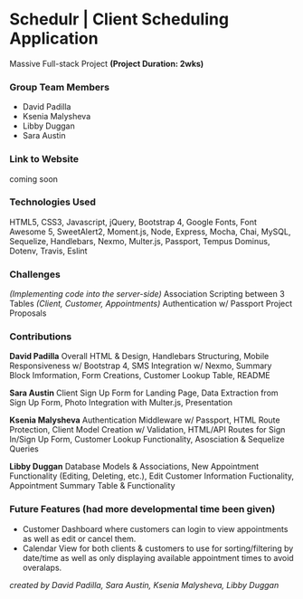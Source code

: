 # Schedulr | Client Scheduling Application

Massive Full-stack Project **(Project Duration: 2wks)**

### Group Team Members

- David Padilla
- Ksenia Malysheva
- Libby Duggan
- Sara Austin

### Link to Website

coming soon

### Technologies Used

HTML5, CSS3, Javascript, jQuery, Bootstrap 4, Google Fonts,
Font Awesome 5, SweetAlert2, Moment.js, Node, Express, Mocha,
Chai, MySQL, Sequelize, Handlebars, Nexmo, Multer.js, Passport,
Tempus Dominus, Dotenv, Travis, Eslint

### Challenges

_(Implementing code into the server-side)_
Association Scripting between 3 Tables
_(Client, Customer, Appointments)_
Authentication w/ Passport
Project Proposals

### Contributions

**David Padilla**
Overall HTML & Design, Handlebars Structuring,
Mobile Responsiveness w/ Bootstrap 4, SMS Integration w/ Nexmo, Summary Block
Imformation, Form Creations, Customer Lookup Table, README

**Sara Austin**
Client Sign Up Form for Landing Page, Data Extraction from Sign Up Form,
Photo Integration with Multer.js, Presentation

**Ksenia Malysheva**
Authentication Middleware w/ Passport, HTML Route Protection, Client Model Creation w/
Validation, HTML/API Routes for Sign In/Sign Up Form, Customer Lookup Functionality,
Asosciation & Sequelize Queries

**Libby Duggan**
Database Models & Associations, New Appointment Functionality (Editing, Deleting, etc.),
Edit Customer Information Fuctionality, Appointment Summary Table & Functionality

### Future Features (had more developmental time been given)

- Customer Dashboard where customers can login to view
  appointments as well as edit or cancel them.
- Calendar View for both clients & customers to use for
  sorting/filtering by date/time as well as only displaying
  available appointment times to avoid overalaps.

_created by David Padilla, Sara Austin, Ksenia Malysheva, Libby Duggan_
